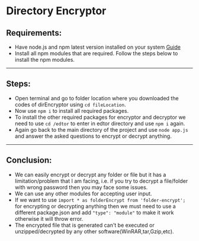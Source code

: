 # Directory Encryptor

## Requirements:
* Have node.js and npm latest version installed on your system [Guide](https://docs.npmjs.com/downloading-and-installing-node-js-and-npm)
* Install all npm modules that are required. Follow the steps below to install the npm modules.
---
## Steps:
* Open terminal and go to folder location where you downloaded the codes of dirEncryptor using `cd fileLocation`.
* Now use `npm i` to install all required packages.
* To install the other required packages for encryptor and decryptor we need to use `cd /edtor` to enter in edtor directory and use `npm i` again.
* Again go back to the main directory of the project and use `node app.js` and answer the asked questions to encrypt or decrypt anything.
---
## Conclusion:
* We can easily encrypt or decrypt any folder or file but it has a limitation/problem that I am facing, i.e. if you try to decrypt a file/folder with wrong password then you may face some issues.
* We can use any other modules for accepting user input.
* If we want to use `import * as folderEncrypt from 'folder-encrypt';` for encrypting or decrypting anything then we must need to use a different package.json and add `"type": "module"` to make it work otherwise it will throw error.
* The encrypted file that is generated can't be executed or unzipped/decrypted by any other software(WinRAR,tar,Gzip,etc).
